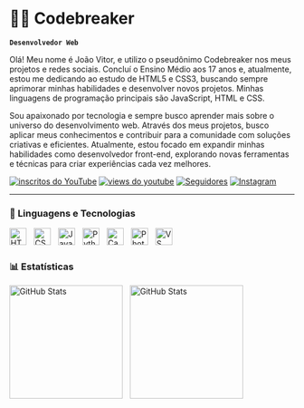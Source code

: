 # 👨‍💻 Codebreaker
**`Desenvolvedor Web`**

Olá! Meu nome é João Vitor, e utilizo o pseudônimo Codebreaker nos meus projetos e redes sociais. Concluí o Ensino Médio aos 17 anos e, atualmente, estou me dedicando ao estudo de HTML5 e CSS3, buscando sempre aprimorar minhas habilidades e desenvolver novos projetos. Minhas linguagens de programação principais são JavaScript, HTML e CSS.

Sou apaixonado por tecnologia e sempre busco aprender mais sobre o universo do desenvolvimento web. Através dos meus projetos, busco aplicar meus conhecimentos e contribuir para a comunidade com soluções criativas e eficientes. Atualmente, estou focado em expandir minhas habilidades como desenvolvedor front-end, explorando novas ferramentas e técnicas para criar experiências cada vez melhores.

   <p align="left">
      <a href="https://youtube.com/@codebreaker781?si=eawNTDIy8v49fo5R">
         <img alt="inscritos do YouTube" title="Inscreva-se no meu canal" src="https://custom-icon-badges.demolab.com/youtube/channel/subscribers/UC66qj7ddZKiVFlcI8stmPug?color=%23E05D44&label=INSCREVA-SE&logo=video&logoColor=white&style=for-the-badge&labelColor=CE4630"/></a>
      <a href="https://youtube.com/@codebreaker781?si=eawNTDIy8v49fo5R">
         <img alt="views do youtube" title="YouTube views" src="https://custom-icon-badges.demolab.com/youtube/channel/views/UC66qj7ddZKiVFlcI8stmPug?color=%23E1AD0E&logo=eye&logoColor=white&style=for-the-badge&labelColor=C79600"/></a>
      <a href="https://github.com/Codebreaker781?tab=repositories&sort=stargazers">
        <a href="https://github.com/Codebreaker781?tab=followers">
      <a href="https://github.com/Codebreaker781?tab=followers">
         <img alt="Seguidores" title="Siga-me no Github" src="https://custom-icon-badges.demolab.com/github/followers/Codebreaker781?color=236ad3&labelColor=1155ba&style=for-the-badge&logo=github&label=seguidores&logoColor=white"/></a>
      <a href="https://instagram.com/codebreaker781" target="_blank">
         <img 
            alt="Instagram" 
            title="Me siga no Instagram" 
            src="https://img.shields.io/badge/INSTAGRAM-E4405F?style=for-the-badge&logo=instagram&logoColor=white"
        /></a>
   </p>

   ---

   ### 🤖 Linguagens e Tecnologias

<img 
    align="left" 
    alt="HTML"
    title="HTML" 
    width="30px" 
    style="padding-right: 10px;" 
    src="https://cdn.jsdelivr.net/gh/devicons/devicon@latest/icons/html5/html5-original.svg" 
/>
<img 
    align="left" 
    alt="CSS" 
    title="CSS"
    width="30px" 
    style="padding-right: 10px;" 
    src="https://cdn.jsdelivr.net/gh/devicons/devicon@latest/icons/css3/css3-original.svg" 
/>
<img 
    align="left" 
    alt="JavaScript" 
    title="JavaScript"
    width="30px" 
    style="padding-right: 10px;" 
    src="https://cdn.jsdelivr.net/gh/devicons/devicon@latest/icons/javascript/javascript-original.svg" 
/>
<img 
    align="left" 
    alt="Python" 
    title="Python"
    width="30px" 
    style="padding-right: 10px;" 
    src="https://cdn.jsdelivr.net/gh/devicons/devicon@latest/icons/python/python-original.svg" 
/>
<img 
    align="left" 
    alt="Canva" 
    title="Canva"
    width="30px" 
    style="padding-right: 10px;" 
    src="https://devicon-website.vercel.app/api/canva/original.svg"
/>
<img 
    align="left" 
    alt="Photoshop" 
    title="Photoshop"
    width="30px" 
    style="padding-right: 10px;" 
    src="https://devicon-website.vercel.app/api/photoshop/plain.svg"
/>
<img 
    align="left" 
    alt="VS Code" 
    title="VS Code"
    width="30px" 
    style="padding-right: 10px;" 
    src="https://devicon-website.vercel.app/api/vscode/original.svg"
/>

<br/>
<br/>

### 📊 Estatísticas

<p>
  <img 
    align="left" 
    alt="GitHub Stats" 
    height="200" 
    style="padding-right: 10px;" 
    src="https://github-readme-stats.vercel.app/api?username=Codebreaker781&show_icons=true&theme=tokyonight&include_all_commits=true&locale=pt-br" 
  />

<img 
      align="left" 
      alt="GitHub Stats" 
      height="200" 
      src="https://github-readme-stats.vercel.app/api/top-langs/?username=Codebreaker781&theme=tokyonight&layout=compact&custom_title=Tecnologias&langs_count=9" 
  />
</p>
